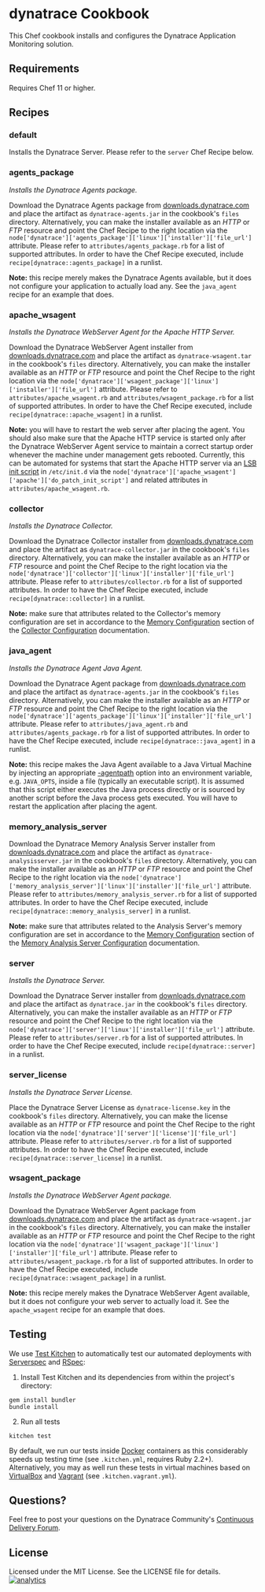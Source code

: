 # dynatrace Cookbook

This Chef cookbook installs and configures the Dynatrace Application Monitoring solution.

## Requirements

Requires Chef 11 or higher.

## Recipes

### default

Installs the Dynatrace Server. Please refer to the `server` Chef Recipe below.

### agents_package

*Installs the Dynatrace Agents package.*

Download the Dynatrace Agents package from [downloads.dynatrace.com](http://downloads.dynatrace.com) and place the artifact as `dynatrace-agents.jar` in the cookbook's `files` directory. Alternatively, you can make the installer available as an *HTTP* or *FTP* resource and point the Chef Recipe to the right location via the `node['dynatrace']['agents_package']['linux']['installer']['file_url']` attribute. Please refer to `attributes/agents_package.rb` for a list of supported attributes. In order to have the Chef Recipe executed, include `recipe[dynatrace::agents_package]` in a runlist.

**Note:** this recipe merely makes the Dynatrace Agents available, but it does not configure your application to actually load any. See the `java_agent` recipe for an example that does.

### apache_wsagent

*Installs the Dynatrace WebServer Agent for the Apache HTTP Server.*

Download the Dynatrace WebServer Agent installer from [downloads.dynatrace.com](http://downloads.dynatrace.com) and place the artifact as `dynatrace-wsagent.tar` in the cookbook's `files` directory. Alternatively, you can make the installer available as an *HTTP* or *FTP* resource and point the Chef Recipe to the right location via the `node['dynatrace']['wsagent_package']['linux']['installer']['file_url']` attribute. Please refer to `attributes/apache_wsagent.rb` and `attributes/wsagent_package.rb` for a list of supported attributes. In order to have the Chef Recipe executed, include `recipe[dynatrace::apache_wsagent]` in a runlist.

**Note:** you will have to restart the web server after placing the agent. You should also make sure that the Apache HTTP service is started only after the Dynatrace WebServer Agent service to maintain a correct startup order whenever the machine under management gets rebooted. Currently, this can be automated for systems that start the Apache HTTP server via an [LSB init script](http://refspecs.linuxbase.org/LSB_3.0.0/LSB-generic/LSB-generic/iniscrptact.html) in `/etc/init.d` via the `node['dynatrace']['apache_wsagent']['apache']['do_patch_init_script']` and related attributes in `attributes/apache_wsagent.rb`.

### collector

*Installs the Dynatrace Collector.*

Download the Dynatrace Collector installer from [downloads.dynatrace.com](http://downloads.dynatrace.com) and place the artifact as `dynatrace-collector.jar` in the cookbook's `files` directory. Alternatively, you can make the installer available as an *HTTP* or *FTP* resource and point the Chef Recipe to the right location via the `node['dynatrace']['collector']['linux']['installer']['file_url']` attribute. Please refer to `attributes/collector.rb` for a list of supported attributes. In order to have the Chef Recipe executed, include `recipe[dynatrace::collector]` in a runlist.

**Note:** make sure that attributes related to the Collector's memory configuration are set in accordance to the [Memory Configuration](https://community.dynatrace.com/community/display/DOCDT60/Collector+Configuration#CollectorConfiguration-MemoryConfiguration) section of the [Collector Configuration](https://community.dynatrace.com/community/display/DOCDT60/Collector+Configuration) documentation.

### java_agent

*Installs the Dynatrace Agent Java Agent.*

Download the Dynatrace Agent package from [downloads.dynatrace.com](http://downloads.dynatrace.com) and place the artifact as `dynatrace-agents.jar` in the cookbook's `files` directory. Alternatively, you can make the installer available as an *HTTP* or *FTP* resource and point the Chef Recipe to the right location via the `node['dynatrace']['agents_package']['linux']['installer']['file_url']` attribute. Please refer to `attributes/java_agent.rb` and `attributes/agents_package.rb` for a list of supported attributes. In order to have the Chef Recipe executed, include `recipe[dynatrace::java_agent]` in a runlist.

**Note:** this recipe makes the Java Agent available to a Java Virtual Machine by injecting an appropriate [-agentpath](https://community.compuwareapm.com/community/display/DOCDT60/Java+Agent+Configuration) option into an environment variable, e.g. `JAVA_OPTS`, inside a file (typically an executable script). It is assumed that this script either executes the Java process directly or is sourced by another script before the Java process gets executed. You will have to restart the application after placing the agent.

### memory_analysis_server

Download the Dynatrace Memory Analysis Server installer from [downloads.dynatrace.com](http://downloads.dynatrace.com) and place the artifact as `dynatrace-analysisserver.jar` in the cookbook's `files` directory. Alternatively, you can make the installer available as an *HTTP* or *FTP* resource and point the Chef Recipe to the right location via the `node['dynatrace']['memory_analysis_server']['linux']['installer']['file_url']` attribute. Please refer to `attributes/memory_analysis_server.rb` for a list of supported attributes. In order to have the Chef Recipe executed, include `recipe[dynatrace::memory_analysis_server]` in a runlist.

**Note:** make sure that attributes related to the Analysis Server's memory configuration are set in accordance to the [Memory Configuration](https://community.dynatrace.com/community/display/DOCDT62/Memory+Analysis+Server+Configuration#MemoryAnalysisServerConfiguration-MemoryConfiguration) section of the [Memory Analysis Server Configuration](https://community.dynatrace.com/community/display/DOCDT62/Memory+Analysis+Server+Configuration) documentation.

### server

*Installs the Dynatrace Server.*

Download the Dynatrace Server installer from [downloads.dynatrace.com](http://downloads.dynatrace.com) and place the artifact as `dynatrace.jar` in the cookbook's `files` directory. Alternatively, you can make the installer available as an *HTTP* or *FTP* resource and point the Chef Recipe to the right location via the `node['dynatrace']['server']['linux']['installer']['file_url']` attribute. Please refer to `attributes/server.rb` for a list of supported attributes. In order to have the Chef Recipe executed, include `recipe[dynatrace::server]` in a runlist.

### server_license

*Installs the Dynatrace Server License.*

Place the Dynatrace Server License as `dynatrace-license.key` in the cookbook's `files` directory. Alternatively, you can make the license available as an *HTTP* or *FTP* resource and point the Chef Recipe to the right location via the `node['dynatrace']['server']['license']['file_url']` attribute. Please refer to `attributes/server.rb` for a list of supported attributes. In order to have the Chef Recipe executed, include `recipe[dynatrace::server_license]` in a runlist.

### wsagent_package

*Installs the Dynatrace WebServer Agent package.*

Download the Dynatrace WebServer Agent package from [downloads.dynatrace.com](http://downloads.dynatrace.com) and place the artifact as `dynatrace-wsagent.jar` in the cookbook's `files` directory. Alternatively, you can make the installer available as an *HTTP* or *FTP* resource and point the Chef Recipe to the right location via the `node['dynatrace']['wsagent_package']['linux']['installer']['file_url']` attribute. Please refer to `attributes/wsagent_package.rb` for a list of supported attributes. In order to have the Chef Recipe executed, include `recipe[dynatrace::wsagent_package]` in a runlist.

**Note:** this recipe merely makes the Dynatrace WebServer Agent available, but it does not configure your web server to actually load it. See the `apache_wsagent` recipe for an example that does.

## Testing

We use [Test Kitchen](http://kitchen.ci) to automatically test our automated deployments with [Serverspec](http://serverspec.org) and [RSpec](http://rspec.info/):

1) Install Test Kitchen and its dependencies from within the project's directory:

```
gem install bundler
bundle install
```

2) Run all tests

```
kitchen test
```

By default, we run our tests inside [Docker](https://www.docker.com/) containers as this considerably speeds up testing time (see `.kitchen.yml`, requires Ruby 2.2+). Alternatively, you may as well run these tests in virtual machines based on [VirtualBox](https://www.virtualbox.org/) and [Vagrant](https://www.vagrantup.com/) (see `.kitchen.vagrant.yml`).

## Questions?

Feel free to post your questions on the Dynatrace Community's [Continuous Delivery Forum](https://answers.dynatrace.com/spaces/148/open-q-a_2.html?topics=continuous%20delivery).

## License

Licensed under the MIT License. See the LICENSE file for details.
[![analytics](https://www.google-analytics.com/collect?v=1&t=pageview&_s=1&dl=https%3A%2F%2Fgithub.com%2FdynaTrace&dp=%2FDynatrace-Chef&dt=Dynatrace-Chef&_u=Dynatrace~&cid=github.com%2FdynaTrace&tid=UA-54510554-5&aip=1)]()